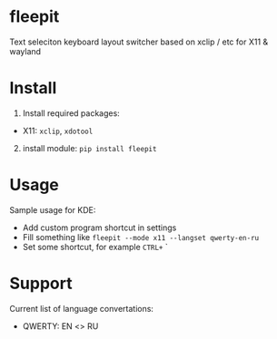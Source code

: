 # fleepit

Text seleciton keyboard layout switcher based on xclip / etc for X11 & wayland

# Install

1. Install required packages:
  * X11: `xclip`, `xdotool`

2. install module: `pip install fleepit`

# Usage

Sample usage for KDE:
* Add custom program shortcut in settings
* Fill something like `fleepit --mode x11 --langset qwerty-en-ru`
* Set some shortcut, for example `CTRL+` `

# Support

Current list of language convertations:
* QWERTY: EN <> RU

